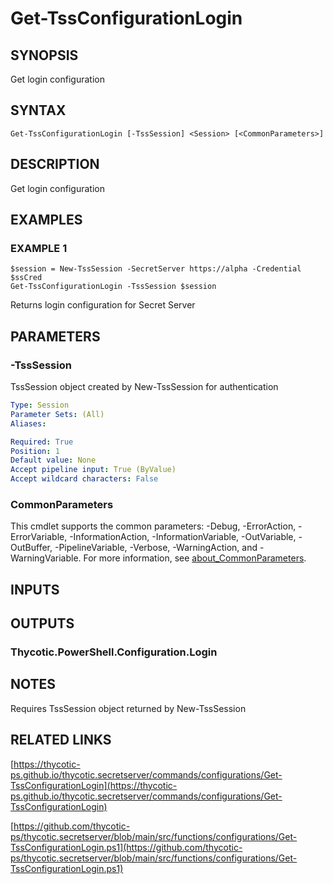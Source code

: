 # Get-TssConfigurationLogin

## SYNOPSIS
Get login configuration

## SYNTAX

```
Get-TssConfigurationLogin [-TssSession] <Session> [<CommonParameters>]
```

## DESCRIPTION
Get login configuration

## EXAMPLES

### EXAMPLE 1
```
$session = New-TssSession -SecretServer https://alpha -Credential $ssCred
Get-TssConfigurationLogin -TssSession $session
```

Returns login configuration for Secret Server

## PARAMETERS

### -TssSession
TssSession object created by New-TssSession for authentication

```yaml
Type: Session
Parameter Sets: (All)
Aliases:

Required: True
Position: 1
Default value: None
Accept pipeline input: True (ByValue)
Accept wildcard characters: False
```

### CommonParameters
This cmdlet supports the common parameters: -Debug, -ErrorAction, -ErrorVariable, -InformationAction, -InformationVariable, -OutVariable, -OutBuffer, -PipelineVariable, -Verbose, -WarningAction, and -WarningVariable. For more information, see [about_CommonParameters](http://go.microsoft.com/fwlink/?LinkID=113216).

## INPUTS

## OUTPUTS

### Thycotic.PowerShell.Configuration.Login
## NOTES
Requires TssSession object returned by New-TssSession

## RELATED LINKS

[https://thycotic-ps.github.io/thycotic.secretserver/commands/configurations/Get-TssConfigurationLogin](https://thycotic-ps.github.io/thycotic.secretserver/commands/configurations/Get-TssConfigurationLogin)

[https://github.com/thycotic-ps/thycotic.secretserver/blob/main/src/functions/configurations/Get-TssConfigurationLogin.ps1](https://github.com/thycotic-ps/thycotic.secretserver/blob/main/src/functions/configurations/Get-TssConfigurationLogin.ps1)

